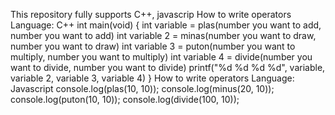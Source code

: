 This repository fully supports C++, javascrip 
How to write operators
Language: C++
int main(void) {
int variable = plas(number you want to add, number you want to add)
int variable 2 = minas(number you want to draw, number you want to draw)
int variable 3 = puton(number you want to multiply, number you want to multiply)
int variable 4 = divide(number you want to divide, number you want to divide)
printf("%d %d %d %d", variable, variable 2, variable 3, variable 4)
}
How to write operators
Language: Javascript
console.log(plas(10, 10));
console.log(minus(20, 10));
console.log(puton(10, 10));
console.log(divide(100, 10));
